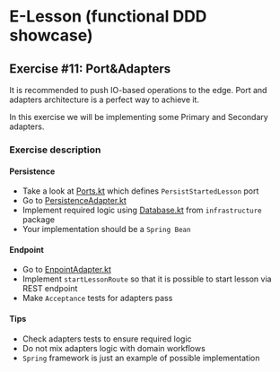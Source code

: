 # E-Lesson (functional DDD showcase)

## Exercise #11: Port&Adapters 

It is recommended to push IO-based operations to the edge. Port and adapters architecture is a perfect way to achieve it.

In this exercise we will be implementing some Primary and Secondary adapters.

### Exercise description

#### Persistence
- Take a look at [Ports.kt](src/main/kotlin/com/krzykrucz/elesson/currentlesson/adapters/Ports.kt) which defines `PersistStartedLesson` port
- Go to [PersistenceAdapter.kt](src/main/kotlin/com/krzykrucz/elesson/currentlesson/adapters/PersistenceAdapter.kt)
- Implement required logic using [Database.kt](src/main/kotlin/com/krzykrucz/elesson/currentlesson/infrastructure/Database.kt) from `infrastructure` package
- Your implementation should be a `Spring Bean`

#### Endpoint

- Go to [EnpointAdapter.kt](src/main/kotlin/com/krzykrucz/elesson/currentlesson/adapters/EnpointAdapter.kt)
- Implement `startLessonRoute` so that it is possible to start lesson via REST endpoint
- Make `Acceptance` tests for adapters pass

#### Tips

- Check adapters tests to ensure required logic
- Do not mix adapters logic with domain workflows
- `Spring` framework is just an example of possible implementation
